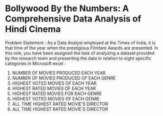 # Bollywood By the Numbers: A Comprehensive Data Analysis of Hindi Cinema


Problem Statement : As a Data Analyst employed at the Times of India, it is that time of the year when the prestigious Filmfare Awards are presented. In this role, you have been assigned the task of analyzing a dataset provided by the research team and presenting the data in relation to eight specific categories in Microsoft excel :
1) NUMBER OF MOVIES PRODUCED EACH YEAR
2)   NUMBER OF MOVIES PRODUCED OF EACH GENRE
3) HIGHEST VOTED MOVIES OF EACH YEAR
4) HIGHEST RATED MOVIES OF EACH YEAR
5) HIGHEST RATED MOVIES FOR EACH GENRE
6) HIGHEST VOTED MOVIES OF EACH GENRE
7) ALL TIME HIGHEST RATED MOVIE'S DIRECTOR
8) ALL TIME HIGHEST RATED MOVIE'S DIRECTOR   
